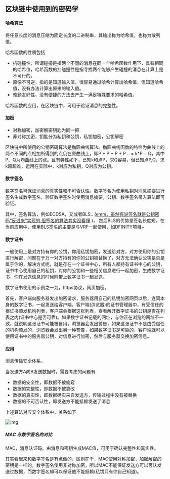 ## 区块链中使用到的密码学

#### 哈希算法

将任意长度的消息压缩为固定长度的二进制串，其输出称为哈希值，也称为散列值。

哈希函数的性质包括

+ 抗碰撞性，所谓碰撞是指两个不同的消息在同一个哈希函数作用下，具有相同的哈希值，哈希函数的扛碰撞性是指寻找两个能够产生碰撞的消息在计算上是不可行的。
+ 原像不可逆，指的是知道输入值，很容易通过哈希计算出哈希值，但知道哈希值，没有办法计算出原来的输入值。
+ 难题友好性，没有便捷的方法去产生一满足特殊要求的哈希值。

哈希函数的应用，在区块链中，可用于验证消息的完整性。

#### 加密

+ 对称加密，加密解密钥匙为同一把
+ 非对称加密，钥匙分为私钥和公钥，私钥加密，公钥解密

区块链中所使用的公钥密码算法是椭圆曲线算法。椭圆曲线函数的特性为曲线上的两个不同的点相加所得到的点仍在原曲线上，即P + P + P + P .. = k*P = Q，其中P、Q为均曲线上的点。且有特性如下，已知k和点P，求Q容易，但已知点P,Q，求k超超难，运用在实际中，k对应为私钥，Q对应为公钥。

#### 数字签名

数字签名可保证消息的真实性和不可否认性。数字签名为使用私钥对消息摘要进行签名生成数字签名，验证数字签名时使用消息摘要，公钥、数字签名带入算法即可验证。

其中，签名算法，例如ECDSA，又或者BLS.. (<u>emm，虽然有说签名就是公钥密码“反过来”实现的.但签名的算法其实没看懂</u>.)， 然后BLS的优势是签名长度短，在当前应用中，使用BLS签名的主要是与VRF一起使用，如DFINITY项目~

#### 数字证书

一般使用上是对方持有你的公钥，你用私钥加密，发送给对方，对方使用你的公钥进行解密，问题在于万一对方持有的你的公钥被替换了，对方无法确认公钥是否是属于你的，解决方式呢，就是存在一个证书中心，所有人都持有证书中心的公钥，证书中心使用自己的私钥，对你的公钥和一些相关信息进行一起加密，生成数字证书，你在发送信息的时候附带上数字证书一起发送。

数字证书使用的示例之一为，https协议，网页加密。

首先，客户端向服务器发出加密请求，服务器用自己的私钥加密网页以后，连同本身的数字证书，一起发送给客户端，客户端(浏览器)的证书管理器中，有受信任的根证书颁发机构列表，客户端会根据这张列表，查看解开数字证书的公钥是否在列表之内(证书中心是否可靠)。如果数字证书记载的网址，与你正在浏览的网址不一致，就说明这张证书可能被冒用，浏览器会发出警告，如果这张证书不是由受信任的机构颁发的，浏览器会发出另一种警告，如果数字证书是可靠的，客户端就可以使用证书中的服务器公钥，对信息进行加密，然后与服务器交换加密信息。



#### 应用

消息传输安全体系。

当发送方A向B发送数据时，需要考虑的问题有

+ 数据的安全性，即数据不被偷窥
+ 数据的完整性，即数据不被篡改
+ 数据的真实性，即数据确实来自发送方，传输过程中没有被替换
+ 数据的不可否认性，即发送方不能抵赖发送了消息



上述算法对应安全体系中，关系如下

![img](https://images2015.cnblogs.com/blog/802212/201703/802212-20170307221220969-754021676.png)



##### MAC 与数字签名的对比

MAC，消息认证码。由消息和密钥生成MAC值，可用于确认完整性和真实性。

其实看起来和数字签名是有点像的，区别在于，MAC使用对称加密，加密解密的密钥是一样的，数字签名使用非对称加密，所以MAC不能保证发送方可以否认发送过数据，而数字签名却可以保证他不能抵赖(私钥只有你自己知道)。



